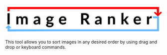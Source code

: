 ![alt text](./resources/logo.png)

This tool allows you to sort images in any desired order by using drag and drop or keyboard commands.


